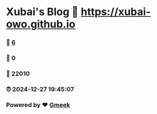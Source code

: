 # Xubai's Blog :link: https://xubai-owo.github.io 
### :page_facing_up: [6](https://xubai-owo.github.io/tag.html) 
### :speech_balloon: 0 
### :hibiscus: 22010 
### :alarm_clock: 2024-12-27 19:45:07 
### Powered by :heart: [Gmeek](https://github.com/Meekdai/Gmeek)
